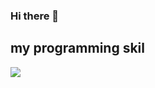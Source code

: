 ### Hi there 👋

<!--
**JWhy121/JWhy121** is a ✨ _special_ ✨ repository because its `README.md` (this file) appears on your GitHub profile.

Here are some ideas to get you started:

- 🔭 I’m currently working on ...
- 🌱 I’m currently learning ...
- 👯 I’m looking to collaborate on ...
- 🤔 I’m looking for help with ...
- 💬 Ask me about ...
- 📫 How to reach me: ...
- 😄 Pronouns: ...
- ⚡ Fun fact: ...
-->


## my programming skil
<a href="https://firebase.google.com/brand-guidelines?hl=ko" target="_blank"><img src="https://img.shields.io/badge/Firebase-FFCA28?style=for-the-badge&logo=Firebase&logoColor=black"/></a>
